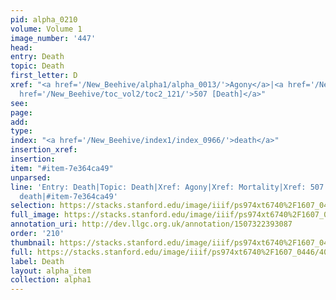 ```yaml
---
pid: alpha_0210
volume: Volume 1
image_number: '447'
head: 
entry: Death
topic: Death
first_letter: D
xref: "<a href='/New_Beehive/alpha1/alpha_0013/'>Agony</a>|<a href='/New_Beehive/alpha3/alpha_0605/'>Mortality</a>|<a
  href='/New_Beehive/toc_vol2/toc2_121/'>507 [Death]</a>"
see: 
page: 
add: 
type: 
index: "<a href='/New_Beehive/index1/index_0966/'>death</a>"
insertion_xref: 
insertion: 
item: "#item-7e364ca49"
unparsed: 
line: 'Entry: Death|Topic: Death|Xref: Agony|Xref: Mortality|Xref: 507 [Death]|Index:
  death|#item-7e364ca49'
selection: https://stacks.stanford.edu/image/iiif/ps974xt6740%2F1607_0446/404,4444,3011,616/full/0/default.jpg
full_image: https://stacks.stanford.edu/image/iiif/ps974xt6740%2F1607_0446/full/full/0/default.jpg
annotation_uri: http://dev.llgc.org.uk/annotation/1507322393087
order: '210'
thumbnail: https://stacks.stanford.edu/image/iiif/ps974xt6740%2F1607_0446/404,4444,600,180/250,/0/default.jpg
full: https://stacks.stanford.edu/image/iiif/ps974xt6740%2F1607_0446/404,4444,3011,616/full/0/default.jpg
label: Death
layout: alpha_item
collection: alpha1
---
```

